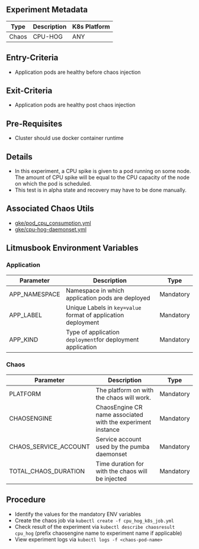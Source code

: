 ## Experiment Metadata

| Type  | Description            | K8s Platform |
| ----- | ---------------------- | ------------ |
| Chaos | CPU-HOG                |   ANY        | 

## Entry-Criteria

-   Application pods are healthy before chaos injection

## Exit-Criteria

-   Application pods are healthy post chaos injection

## Pre-Requisites

-   Cluster should use docker container runtime

## Details

-   In this experiment, a CPU spike is given to a pod running on some node. The amount of CPU spike will be equal to the CPU capacity of the node on which the pod is scheduled.
-   This test is in alpha state and recovery may have to be done manually.

## Associated Chaos Utils 

-   [gke/pod_cpu_consumption.yml](/chaoslib/litmus/platform/gke/pod_cpu_consumption.yml)
-   [gke/cpu-hog-daemonset.yml](/chaoslib/litmus/platform/gke/cpu-hog-daemonset.yml)

## Litmusbook Environment Variables

### Application

| Parameter     | Description                                                   | Type       |
| ------------- | ------------------------------------------------------------- | -----------|
| APP_NAMESPACE | Namespace in which application pods are deployed              | Mandatory  |
| APP_LABEL     | Unique Labels in `key=value` format of application deployment | Mandatory  |
| APP_KIND      | Type of application `deployment`for deployment application    | Mandatory  |

### Chaos

| Parameter             | Description                                                 | Type      |
| ----------------------| ----------------------------------------------------------- | ----------|
| PLATFORM              | The platform on with the chaos will work.                   | Mandatory |
| CHAOSENGINE           | ChaosEngine CR name associated with the experiment instance | Mandatory |
| CHAOS_SERVICE_ACCOUNT	| Service account used by the pumba daemonset                 | Mandatory |
| TOTAL_CHAOS_DURATION  | Time duration for with the chaos will be injected           | Mandatory | 

## Procedure

-   Identify the values for the mandatory ENV variables
-   Create the chaos job via `kubectl create -f cpu_hog_k8s_job.yml`
-   Check result of the experiment via `kubectl describe chaosresult cpu_hog` (prefix chaosengine name to experiment name if applicable)
-   View experiment logs via `kubectl logs -f <chaos-pod-name>` 